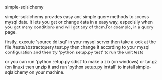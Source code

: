 simple-sqlalchemy

simple-sqlalchemy provides easy and simple query methods to access mysql data. It
lets you get or change data in a easy way, especially when you get many conditions and
will get any of them.For example, in a query page.

firstly, execute 'source ddl.sql' in your mysql server
then
take a look at the file /tests/abstractquery_test.py then change it according to your mysql
configuration and then try 'python setup.py test' to  run the unit tests

or 
you can run 'python setup.py sdist' to make a zip (on windows) or tar.gz (on linux) 
then unzip it and run 'python setup.py install'  to  install simple-sqlalchemy on your machine.